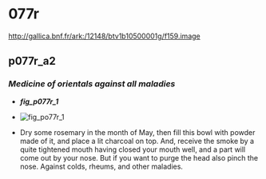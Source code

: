 # 077r

http://gallica.bnf.fr/ark:/12148/btv1b10500001g/f159.image

## p077r_a2

### *Medicine of orientals against all maladies*

 * ***fig_p077r_1***

  * ![fig_po77r_1](https://drive.google.com/open?id=0B9-oNrvWdlO5ckxxXzJIeWhnMDg)

 * Dry some rosemary in the month of May, then fill this bowl with powder made of it, and place a lit charcoal on top. And, receive the smoke by a quite tightened mouth having closed your mouth well, and a part will come out by your nose. But if you want to purge the head also pinch the nose.  Against colds, rheums, and other maladies.

